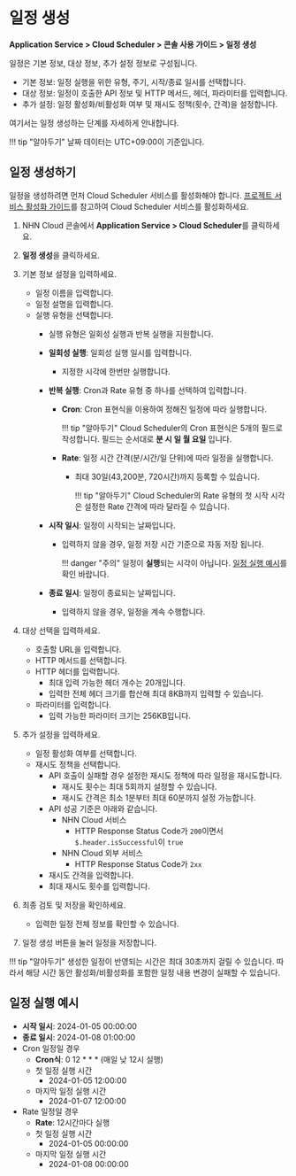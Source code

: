 # 일정 생성
**Application Service > Cloud Scheduler > 콘솔 사용 가이드 > 일정 생성**


일정은 기본 정보, 대상 정보, 추가 설정 정보로 구성됩니다.

* 기본 정보: 일정 실행을 위한 유형, 주기, 시작/종료 일시를 선택합니다.
* 대상 정보: 일정이 호출한 API 정보 및 HTTP 메서드, 헤더, 파라미터를 입력합니다.
* 추가 설정: 일정 활성화/비활성화 여부 및 재시도 정책(횟수, 간격)을 설정합니다.

여기서는 일정 생성하는 단계를 자세하게 안내합니다.

!!! tip "알아두기"
    날짜 데이터는 UTC+09:00이 기준입니다.



## 일정 생성하기

일정을 생성하려면 먼저 Cloud Scheduler 서비스를 활성화해야 합니다. [프로젝트 서비스 활성화 가이드](https://docs.nhncloud.com/ko/nhncloud/ko/console-guide/#_21)를 참고하여 Cloud Scheduler 서비스를 활성화하세요.

1. NHN Cloud 콘솔에서 **Application Service > Cloud Scheduler**를 클릭하세요.
2. **일정 생성**을 클릭하세요.

3. 기본 정보 설정을 입력하세요.
    * 일정 이름을 입력합니다. 
    * 일정 설명을 입력합니다.
    * 실행 유형을 선택합니다.
        * 실행 유형은 일회성 실행과 반복 실행을 지원합니다.
        * **일회성 실행**: 일회성 실행 일시를 입력합니다.
            * 지정한 시각에 한번만 실행합니다.
        * **반복 실행**: Cron과 Rate 유형 중 하나를 선택하여 입력합니다.
            * **Cron**: Cron 표현식을 이용하여 정해진 일정에 따라 실행합니다.

                !!! tip "알아두기"
                    Cloud Scheduler의 Cron 표현식은 5개의 필드로 작성합니다.
                    필드는 순서대로 **분 시 일 월 요일** 입니다.

            * **Rate**: 일정 시간 간격(분/시간/일 단위)에 따라 일정을 실행합니다.
                * 최대 30일(43,200분, 720시간)까지 등록할 수 있습니다.

                    !!! tip "알아두기"
                        Cloud Scheduler의 Rate 유형의 첫 시작 시각은 설정한 Rate 간격에 따라 달라질 수 있습니다.

        * **시작 일시**: 일정이 시작되는 날짜입니다.
            * 입력하지 않을 경우, 일정 저장 시간 기준으로 자동 저장 됩니다.
            
                !!! danger "주의"
                    일정이 **실행**되는 시각이 아닙니다. [일정 실행 예시](schedule-execute-example)를 확인 바랍니다.
                    
        * **종료 일시**: 일정이 종료되는 날짜입니다.
            * 입력하지 않을 경우, 일정을 계속 수행합니다.

4. 대상 선택을 입력하세요.
    * 호출할 URL을 입력합니다.
    * HTTP 메서드를 선택합니다.
    * HTTP 헤더를 입력합니다.
        * 최대 입력 가능한 헤더 개수는 20개입니다.
        * 입력한 전체 헤더 크기를 합산해 최대 8KB까지 입력할 수 있습니다.
    * 파라미터를 입력합니다.
        * 입력 가능한 파라미터 크기는 256KB입니다.

5. 추가 설정을 입력하세요.
    * 일정 활성화 여부를 선택합니다.
    * 재시도 정책을 선택합니다.
        * API 호출이 실패할 경우 설정한 재시도 정책에 따라 일정을 재시도합니다.
            * 재시도 횟수는 최대 5회까지 설정할 수 있습니다.
            * 재시도 간격은 최소 1분부터 최대 60분까지 설정 가능합니다.
        * API 성공 기준은 아래와 같습니다.
            * NHN Cloud 서비스
                * HTTP Response Status Code가 `200`이면서 `$.header.isSuccessful`이 `true`
            * NHN Cloud 외부 서비스
                * HTTP Response Status Code가 `2xx`
        * 재시도 간격을 입력합니다.
        * 최대 재시도 횟수를 입력합니다.

6. 최종 검토 및 저장을 확인하세요.
    * 입력한 일정 전체 정보를 확인할 수 있습니다.

7. 일정 생성 버튼을 눌러 일정을 저장합니다.

!!! tip "알아두기"
    생성한 일정이 반영되는 시간은 최대 30초까지 걸릴 수 있습니다. 따라서 해당 시간 동안 활성화/비활성화를 포함한 일정 내용 변경이 실패할 수 있습니다.

## 일정 실행 예시

* **시작 일시**: 2024-01-05 00:00:00
* **종료 일시**: 2024-01-08 01:00:00
* Cron 일정일 경우
    * **Cron식**: 0 12 \* \* \* (매일 낮 12시 실행)
    * 첫 일정 실행 시간
        * 2024-01-05 12:00:00
    * 마지막 일정 실행 시간
        * 2024-01-07 12:00:00
* Rate 일정일 경우
    * **Rate**: 12시간마다 실행
    * 첫 일정 실행 시간
        * 2024-01-05 00:00:00
    * 마지막 일정 실행 시간
        * 2024-01-08 00:00:00